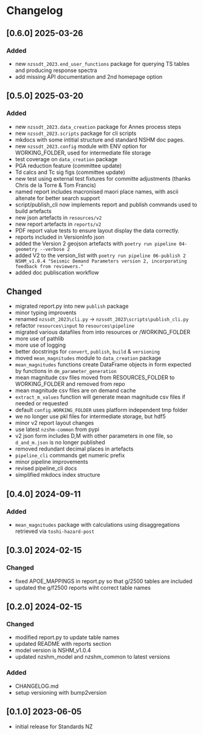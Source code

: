 # Changelog

## [0.6.0] 2025-03-26 

### Added
 - new `nzssdt_2023.end_user_functions` package for querying TS tables and producing response spectra
 - add missing API documentation and 2nd homepage option

## [0.5.0] 2025-03-20 

### Added
 - new `nzssdt_2023.data_creation` package for Annes process steps
 - new `nzssdt_2023.scripts` package for cli scripts
 - mkdocs with some intitial structure and standard NSHM doc pages.
 - new `nzssdt_2023.config` module with ENV option for WORKING_FOLDER, used for intermediate file storage
 - test coverage on `data_creation` package
 - PGA reduction feature (committee update)
 - Td calcs and Tc sig figs (committee update)
 - new test using  external test fixtures for committe adjustments (thanks Chris de la Torre & Tom Francis)
 - named report includes macronised maori place names, with ascii altenate for better search support
 - script/publish_cli now implements report and publish commands used to build artefacts
 - new json artefacts in `resources/v2`
 - new report artefacts in `reports/v2`
 - PDF report value tests to ensure layout display the data correctly.
 - reports included in VersionInfo json
 - added the Version 2 geojson artefacts with 
   `poetry run pipeline 04-geometry --verbose 2`
 - added V2 to the version_list with 
   `poetry run pipeline 06-publish 2 NSHM_v1.0.4 "Seismic Demand Parameters version 2, incorporating feedback from reviewers."`
 - added doc publiscation workflow
 
 ## Changed
 - migrated report.py into new `publish` package
 - minor typing improvents
 - renamed `nzssdt_2023\cli.py` -> `nzssdt_2023\scripts\publish_cli.py`
 - refactor `resources\input` to `resources\pipeline`
 - migrated various datafiles from into resources or /WORKING_FOLDER
 - more use of pathlib
 - more use of logging
 - better docstrings for `convert`, `publish`, `build` & `versioning`
 - moved `mean_magnitudes` module to `data_creation` package
 - `mean_magnitudes` functions create DataFrame objects in form expected by functions in `dm_parameter_generation`
 - mean magnitude csv files moved from RESOURCES_FOLDER to WORKING_FOLDER and removed from repo
 - mean magnitude csv files are on demand cache
 - `extract_m_values` function will generate mean magnitude csv files if needed or requested
 - default `config.WORKING_FOLDER` uses platform independent tmp folder
 - we no longer use pkl files for intermediate storage, but hdf5
 - minor v2 report layout changes
 - use latest `nzshm-common` from pypi
 - v2 json form includes D,M with other parameters in one file, so `d_and_m.json` is no longer published
 - removed redundant decimal places in artefacts
 - `pipeline_cli` commands get numeric prefix
 - minor pipeline improvements
 - revised pipeline_cli docs
 - simplified mkdocs index structure


## [0.4.0] 2024-09-11

### Added
 - `mean_magnitudes` package with calculations using disaggregations retrieved via `toshi-hazard-post`

## [0.3.0] 2024-02-15

### Changed
 - fixed APOE_MAPPINGS in report.py so that g/2500 tables are included
 - updated the g/f2500 reports wiht correct table names

## [0.2.0] 2024-02-15

### Changed
 - modified report.py to update table names
 - updated README with reports section
 - model version is NSHM_v1.0.4
 - updated nzshm_model and nzshm_common to latest versions

### Added
 - CHANGELOG.md
 - setup versioning with bump2version

## [0.1.0] 2023-06-05

 - initial release for Standards NZ

